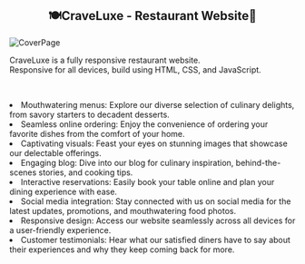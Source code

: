 

  <h2 align="center">🍽️CraveLuxe - Restaurant Website🤤</h2>

  ![CoverPage](https://github.com/vaishnavikarale/CraveLuxe_Restuarant_Website/assets/122018134/eecc6bd8-bdc8-4704-b671-0af22b551f81)


  CraveLuxe is a fully responsive restaurant website. <br />Responsive for all devices, build using HTML, CSS, and JavaScript.

</div>

<br />

<p>
<li> Mouthwatering menus: Explore our diverse selection of culinary delights, from savory starters to decadent desserts.</li>
<li>Seamless online ordering: Enjoy the convenience of ordering your favorite dishes from the comfort of your home.</li>
<li>Captivating visuals: Feast your eyes on stunning images that showcase our delectable offerings.</li>
<li>Engaging blog: Dive into our blog for culinary inspiration, behind-the-scenes stories, and cooking tips.</li>
<li>Interactive reservations: Easily book your table online and plan your dining experience with ease.</li>
<li>Social media integration: Stay connected with us on social media for the latest updates, promotions, and mouthwatering food photos.</li>
<li>Responsive design: Access our website seamlessly across all devices for a user-friendly experience.</li>
<li>Customer testimonials: Hear what our satisfied diners have to say about their experiences and why they keep coming back for more.</li>





</p>



